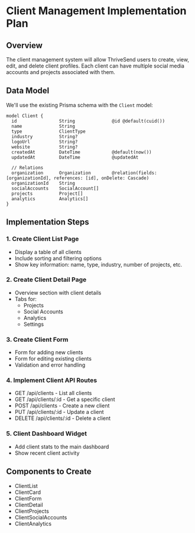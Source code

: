 # Client Management Implementation Plan

## Overview
The client management system will allow ThriveSend users to create, view, edit, and delete client profiles. Each client can have multiple social media accounts and projects associated with them.

## Data Model
We'll use the existing Prisma schema with the `Client` model:

```prisma
model Client {
  id                String              @id @default(cuid())
  name              String
  type              ClientType
  industry          String?
  logoUrl           String?
  website           String?
  createdAt         DateTime            @default(now())
  updatedAt         DateTime            @updatedAt
  
  // Relations
  organization      Organization        @relation(fields: [organizationId], references: [id], onDelete: Cascade)
  organizationId    String
  socialAccounts    SocialAccount[]
  projects          Project[]
  analytics         Analytics[]
}
```

## Implementation Steps

### 1. Create Client List Page
- Display a table of all clients
- Include sorting and filtering options
- Show key information: name, type, industry, number of projects, etc.

### 2. Create Client Detail Page
- Overview section with client details
- Tabs for:
  - Projects
  - Social Accounts
  - Analytics
  - Settings

### 3. Create Client Form
- Form for adding new clients
- Form for editing existing clients
- Validation and error handling

### 4. Implement Client API Routes
- GET /api/clients - List all clients
- GET /api/clients/:id - Get a specific client
- POST /api/clients - Create a new client
- PUT /api/clients/:id - Update a client
- DELETE /api/clients/:id - Delete a client

### 5. Client Dashboard Widget
- Add client stats to the main dashboard
- Show recent client activity

## Components to Create
- ClientList
- ClientCard
- ClientForm
- ClientDetail
- ClientProjects
- ClientSocialAccounts
- ClientAnalytics
